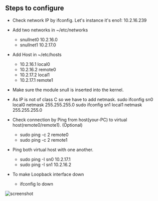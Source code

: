 ## Steps to configure

- Check network IP by ifconfig. Let's instance it's eno1: 10.2.16.239

- Add two networks in ~/etc/networks
    - snullnet0 10.2.16.0
    - snullnet1 10.2.17.0

- Add Host in ~/etc/hosts
    
    - 10.2.16.1     local0
    - 10.2.16.2     remote0   
    - 10.2.17.2     local1
    - 10.2.17.1     remote1

- Make sure the module snull is inserted into the kernel.

- As IP is not of class C so we have to add netmask.
    sudo ifconfig sn0 local0 netmask 255.255.255.0
    sudo ifconfig sn1 local1 netmask 255.255.255.0

- Check connection by Ping from host(your-PC) to virtual host(remote0/remote1). (Optional)
    - sudo ping -c 2 remote0
    - sudo ping -c 2 remote1

- Ping both virtual host with one another.
    - sudo ping -I sn0 10.2.17.1
    - sudo ping -I sn1 10.2.16.2

- To make Loopback interface down
    - ifconfig lo down


![screenshot](images/q5-ref.png)